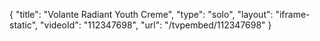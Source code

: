 {
    "title": "Volante Radiant Youth Creme",
    "type": "solo",
    "layout": "iframe-static",
    "videoId": "112347698",
    "url": "\/tvpembed\/112347698"
}